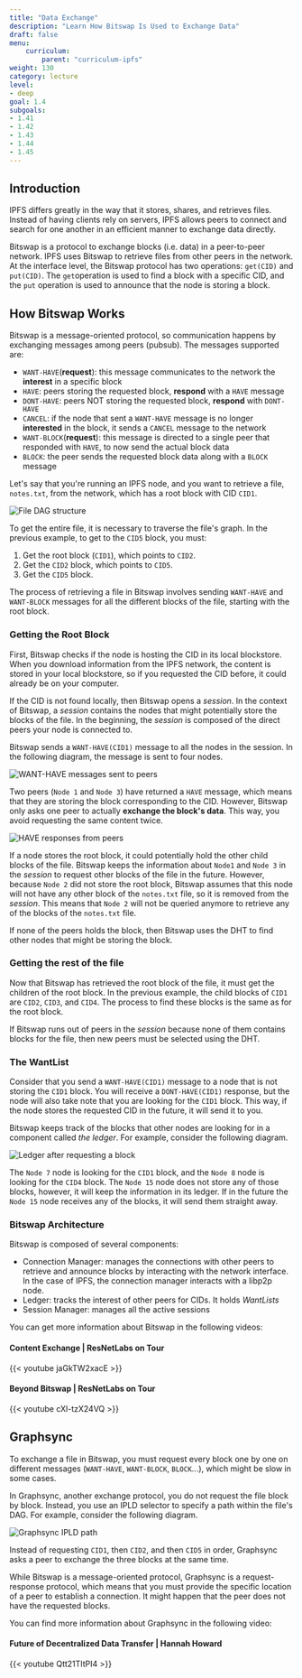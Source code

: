 ```yaml
---
title: "Data Exchange"
description: "Learn How Bitswap Is Used to Exchange Data"
draft: false
menu:
    curriculum:
        parent: "curriculum-ipfs"
weight: 130
category: lecture
level:
- deep
goal: 1.4
subgoals:
- 1.41
- 1.42
- 1.43
- 1.44
- 1.45
---
```


## Introduction

IPFS differs greatly in the way that it stores, shares, and retrieves files. Instead of having clients rely on servers, IPFS allows peers to connect and search for one another in an efficient manner to exchange data directly.

Bitswap is a protocol to exchange blocks (i.e. data) in a peer-to-peer network. IPFS uses Bitswap to retrieve files from other peers in the network. At the interface level, the Bitswap protocol has two operations: `get(CID)` and `put(CID)`. The `get`operation is used to find a block with a specific CID, and the `put` operation is used to announce that the node is storing a block.

## How Bitswap Works

Bitswap is a message-oriented protocol, so communication happens by exchanging messages among peers (pubsub). The messages supported are:
- `WANT-HAVE`(**request**): this message communicates to the network the **interest** in a specific block
- `HAVE`: peers storing the requested block, **respond** with a `HAVE` message
- `DONT-HAVE`: peers NOT storing the requested block, **respond** with `DONT-HAVE`
- `CANCEL`: if the node that sent a `WANT-HAVE` message is no longer **interested** in the block, it sends a `CANCEL` message to the network
- `WANT-BLOCK`(**request**): this message is directed to a single peer that responded with `HAVE`, to now send the actual block data
- `BLOCK`: the peer sends the requested block data along with a `BLOCK` message


Let's say that you're running an IPFS node, and you want to retrieve a file, `notes.txt`, from the network, which has a root block with CID `CID1`.

![File DAG structure](file-dag.png)

To get the entire file, it is necessary to traverse the file's graph. In the previous example, to get to the `CID5` block, you must:
1. Get the root block (`CID1`), which points to `CID2`.
2. Get the `CID2` block, which points to `CID5`.
3. Get the `CID5` block.

The process of retrieving a file in Bitswap involves sending `WANT-HAVE` and `WANT-BLOCK` messages for all the different blocks of the file, starting with the root block.

### Getting the Root Block

First, Bitswap checks if the node is hosting the CID in its local blockstore. When you download information from the IPFS network, the content is stored in your local blockstore, so if you requested the CID before, it could already be on your computer.

If the CID is not found locally, then Bitswap opens a _session_. In the context of Bitswap, a _session_ contains the nodes that might potentially store the blocks of the file. In the beginning, the _session_ is composed of the direct peers your node is connected to.

Bitswap sends a `WANT-HAVE(CID1)` message to all the nodes in the session. In the following diagram, the message is sent to four nodes.

![WANT-HAVE messages sent to peers](want-have-flow.png)

Two peers (`Node 1` and `Node 3`) have returned a `HAVE` message, which means that they are storing the block corresponding to the CID. However, Bitswap only asks one peer to actually **exchange the block's data**. This way, you avoid requesting the same content twice.

![HAVE responses from peers](want-block-flow.png)

If a node stores the root block, it could potentially hold the other child blocks of the file. Bitswap keeps the information about `Node1` and `Node 3` in the _session_ to request other blocks of the file in the future.
However, because `Node 2` did not store the root block, Bitswap assumes that this node will not have any other block of the `notes.txt` file, so it is removed from the _session_.
This means that `Node 2` will not be queried anymore to retrieve any of the blocks of the `notes.txt` file.

If none of the peers holds the block, then Bitswap uses the DHT to find other nodes that might be storing the block.

### Getting the rest of the file

Now that Bitswap has retrieved the root block of the file, it must get the children of the root block. In the previous example, the child blocks of `CID1` are `CID2`, `CID3`, and `CID4`. The process to find these blocks is the same as for the root block.

If Bitswap runs out of peers in the _session_ because none of them contains blocks for the file, then new peers must be selected using the DHT.

### The WantList

Consider that you send a `WANT-HAVE(CID1)` message to a node that is not storing the `CID1` block.
You will receive a `DONT-HAVE(CID1)` response, but the node will also take note that you are looking for the `CID1` block.
This way, if the node stores the requested CID in the future, it will send it to you.

Bitswap keeps track of the blocks that other nodes are looking for in a component called _the ledger_.
For example, consider the following diagram.

![Ledger after requesting a block](ledger.png)

The `Node 7` node is looking for the `CID1` block, and the `Node 8` node is looking for the `CID4` block. The `Node 15` node does not store any of those blocks, however, it will keep the information in its ledger.
If in the future the `Node 15` node receives any of the blocks, it will send them straight away.

### Bitswap Architecture
Bitswap is composed of several components:

- Connection Manager: manages the connections with other peers to retrieve and announce blocks by interacting with the network interface. In the case of IPFS, the connection manager interacts with a libp2p node.
- Ledger: tracks the interest of other peers for CIDs. It holds _WantLists_
- Session Manager: manages all the active sessions

You can get more information about Bitswap in the following videos:

#### Content Exchange | ResNetLabs on Tour

{{< youtube jaGkTW2xacE >}}

#### Beyond Bitswap | ResNetLabs on Tour

{{< youtube cXl-tzX24VQ >}}

## Graphsync

To exchange a file in Bitswap, you must request every block one by one on different messages (`WANT-HAVE`, `WANT-BLOCK`, `BLOCK`...), which might be slow in some cases.

In Graphsync, another exchange protocol, you do not request the file block by block. Instead, you use an IPLD selector to specify a path within the file's DAG. For example, consider the following diagram.

![Graphsync IPLD path](graphsync-selector.png)

Instead of requesting `CID1`, then `CID2`, and then `CID5` in order, Graphsync asks a peer to exchange the three blocks at the same time.

While Bitswap is a message-oriented protocol, Graphsync is a request-response protocol, which means that you must provide the specific location of a peer to establish a connection. It might happen that the peer does not have the requested blocks.

You can find more information about Graphsync in the following video:

#### Future of Decentralized Data Transfer | Hannah Howard

{{< youtube Qtt21TItPI4 >}}
